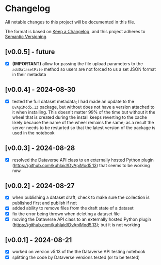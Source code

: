 # Changelog

All notable changes to this project will be documented in this file.

The format is based on [Keep a Changelog](https://keepachangelog.com/en/1.0.0/),
and this project adheres to [Semantic Versioning](https://semver.org/spec/v2.0.0.html).

## [v0.0.5] - future

- [x] **(IMPORTANT)** allow for passing the file upload parameters to the `addDatasetFile` method so users are not forced to us a set JSON format in their metadata

## [v0.0.4] - 2024-08-30

- [x] tested the full dataset metadata; I had made an update to the `DvApiMod5.13` package, but without  does not have a version attached to it when installing. This doesn't matter 99% of the time but without it the wheel that is created during the install keeps reverting to the cache likely because the name of the wheel remains the same; as a result the server needs to be restarted so that the latest version of the package is used in the notebook

## [v0.0.3] - 2024-08-28

- [x] resolved the Dataverse API class to an externally hosted Python plugin (https://github.com/kuhlaid/DvApiMod5.13) that seems to be working now

## [v0.0.2] - 2024-08-27

- [x] when publishing a dataset draft, check to make sure the collection is published first and publish if not
- [x] added ability to remove files from the draft state of a dataset
- [x] fix the error being thrown when deleting a dataset file
- [x] moving the Dataverse API class to an externally hosted Python plugin (https://github.com/kuhlaid/DvApiMod5.13); but it is not working

## [v0.0.1] - 2024-08-21

- [x] worked on version v5.13 of the the Dataverse API testing notebook
- [x] splitting the code by Dataverse versions tested (or to be tested)
